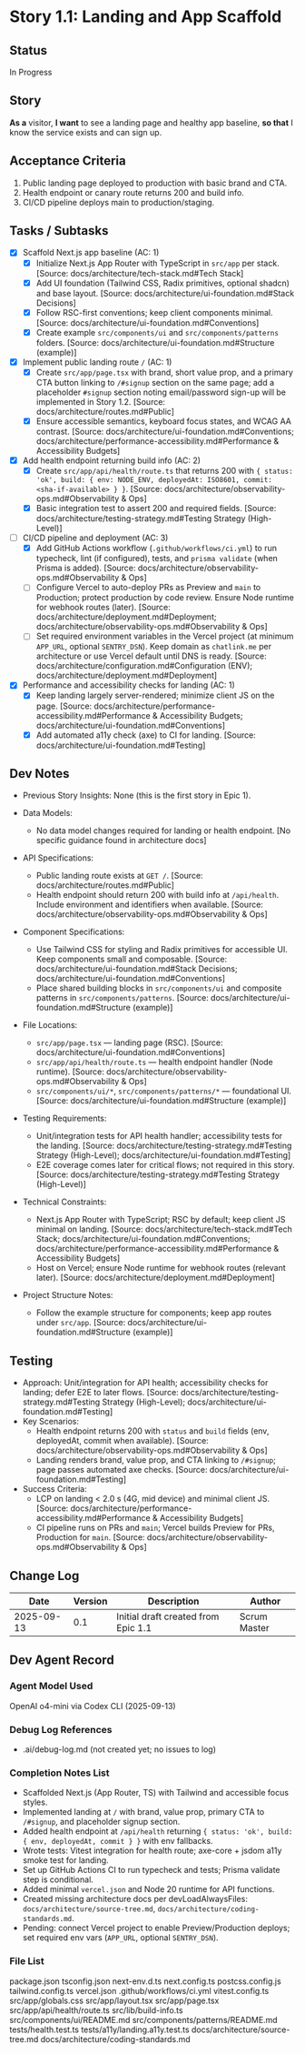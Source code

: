 # Story 1.1: Landing and App Scaffold

## Status
In Progress

## Story
**As a** visitor,
**I want** to see a landing page and healthy app baseline,
**so that** I know the service exists and can sign up.

## Acceptance Criteria
1. Public landing page deployed to production with basic brand and CTA.
2. Health endpoint or canary route returns 200 and build info.
3. CI/CD pipeline deploys main to production/staging.

## Tasks / Subtasks
- [x] Scaffold Next.js app baseline (AC: 1)
  - [x] Initialize Next.js App Router with TypeScript in `src/app` per stack. [Source: docs/architecture/tech-stack.md#Tech Stack]
  - [x] Add UI foundation (Tailwind CSS, Radix primitives, optional shadcn) and base layout. [Source: docs/architecture/ui-foundation.md#Stack Decisions]
  - [x] Follow RSC-first conventions; keep client components minimal. [Source: docs/architecture/ui-foundation.md#Conventions]
  - [x] Create example `src/components/ui` and `src/components/patterns` folders. [Source: docs/architecture/ui-foundation.md#Structure (example)]
- [x] Implement public landing route `/` (AC: 1)
  - [x] Create `src/app/page.tsx` with brand, short value prop, and a primary CTA button linking to `/#signup` section on the same page; add a placeholder `#signup` section noting email/password sign-up will be implemented in Story 1.2. [Source: docs/architecture/routes.md#Public]
  - [x] Ensure accessible semantics, keyboard focus states, and WCAG AA contrast. [Source: docs/architecture/ui-foundation.md#Conventions; docs/architecture/performance-accessibility.md#Performance & Accessibility Budgets]
- [x] Add health endpoint returning build info (AC: 2)
  - [x] Create `src/app/api/health/route.ts` that returns 200 with `{ status: 'ok', build: { env: NODE_ENV, deployedAt: ISO8601, commit: <sha-if-available> } }`. [Source: docs/architecture/observability-ops.md#Observability & Ops]
  - [x] Basic integration test to assert 200 and required fields. [Source: docs/architecture/testing-strategy.md#Testing Strategy (High-Level)]
- [ ] CI/CD pipeline and deployment (AC: 3)
  - [x] Add GitHub Actions workflow (`.github/workflows/ci.yml`) to run typecheck, lint (if configured), tests, and `prisma validate` (when Prisma is added). [Source: docs/architecture/observability-ops.md#Observability & Ops]
  - [ ] Configure Vercel to auto-deploy PRs as Preview and `main` to Production; protect production by code review. Ensure Node runtime for webhook routes (later). [Source: docs/architecture/deployment.md#Deployment; docs/architecture/observability-ops.md#Observability & Ops]
  - [ ] Set required environment variables in the Vercel project (at minimum `APP_URL`, optional `SENTRY_DSN`). Keep domain as `chatlink.me` per architecture or use Vercel default until DNS is ready. [Source: docs/architecture/configuration.md#Configuration (ENV); docs/architecture/deployment.md#Deployment]
- [x] Performance and accessibility checks for landing (AC: 1)
  - [x] Keep landing largely server-rendered; minimize client JS on the page. [Source: docs/architecture/performance-accessibility.md#Performance & Accessibility Budgets; docs/architecture/ui-foundation.md#Conventions]
  - [x] Add automated a11y check (axe) to CI for landing. [Source: docs/architecture/ui-foundation.md#Testing]

## Dev Notes
- Previous Story Insights: None (this is the first story in Epic 1).

- Data Models:
  - No data model changes required for landing or health endpoint. [No specific guidance found in architecture docs]

- API Specifications:
  - Public landing route exists at `GET /`. [Source: docs/architecture/routes.md#Public]
  - Health endpoint should return 200 with build info at `/api/health`. Include environment and identifiers when available. [Source: docs/architecture/observability-ops.md#Observability & Ops]

- Component Specifications:
  - Use Tailwind CSS for styling and Radix primitives for accessible UI. Keep components small and composable. [Source: docs/architecture/ui-foundation.md#Stack Decisions; docs/architecture/ui-foundation.md#Conventions]
  - Place shared building blocks in `src/components/ui` and composite patterns in `src/components/patterns`. [Source: docs/architecture/ui-foundation.md#Structure (example)]

- File Locations:
  - `src/app/page.tsx` — landing page (RSC). [Source: docs/architecture/ui-foundation.md#Conventions]
  - `src/app/api/health/route.ts` — health endpoint handler (Node runtime). [Source: docs/architecture/observability-ops.md#Observability & Ops]
  - `src/components/ui/*`, `src/components/patterns/*` — foundational UI. [Source: docs/architecture/ui-foundation.md#Structure (example)]

- Testing Requirements:
  - Unit/integration tests for API health handler; accessibility tests for the landing. [Source: docs/architecture/testing-strategy.md#Testing Strategy (High-Level); docs/architecture/ui-foundation.md#Testing]
  - E2E coverage comes later for critical flows; not required in this story. [Source: docs/architecture/testing-strategy.md#Testing Strategy (High-Level)]

- Technical Constraints:
  - Next.js App Router with TypeScript; RSC by default; keep client JS minimal on landing. [Source: docs/architecture/tech-stack.md#Tech Stack; docs/architecture/ui-foundation.md#Conventions; docs/architecture/performance-accessibility.md#Performance & Accessibility Budgets]
  - Host on Vercel; ensure Node runtime for webhook routes (relevant later). [Source: docs/architecture/deployment.md#Deployment]

- Project Structure Notes:
  - Follow the example structure for components; keep app routes under `src/app`. [Source: docs/architecture/ui-foundation.md#Structure (example)]

## Testing
- Approach: Unit/integration for API health; accessibility checks for landing; defer E2E to later flows. [Source: docs/architecture/testing-strategy.md#Testing Strategy (High-Level); docs/architecture/ui-foundation.md#Testing]
- Key Scenarios:
  - Health endpoint returns 200 with `status` and `build` fields (env, deployedAt, commit when available). [Source: docs/architecture/observability-ops.md#Observability & Ops]
  - Landing renders brand, value prop, and CTA linking to `/#signup`; page passes automated axe checks. [Source: docs/architecture/ui-foundation.md#Testing]
- Success Criteria:
  - LCP on landing < 2.0 s (4G, mid device) and minimal client JS. [Source: docs/architecture/performance-accessibility.md#Performance & Accessibility Budgets]
  - CI pipeline runs on PRs and `main`; Vercel builds Preview for PRs, Production for `main`. [Source: docs/architecture/observability-ops.md#Observability & Ops]

## Change Log
| Date       | Version | Description                          | Author         |
| ---------- | ------- | ------------------------------------ | -------------- |
| 2025-09-13 | 0.1     | Initial draft created from Epic 1.1  | Scrum Master   |

## Dev Agent Record

### Agent Model Used
OpenAI o4-mini via Codex CLI (2025-09-13)

### Debug Log References
- .ai/debug-log.md (not created yet; no issues to log)

### Completion Notes List
- Scaffolded Next.js (App Router, TS) with Tailwind and accessible focus styles.
- Implemented landing at `/` with brand, value prop, primary CTA to `/#signup`, and placeholder signup section.
- Added health endpoint at `/api/health` returning `{ status: 'ok', build: { env, deployedAt, commit } }` with env fallbacks.
- Wrote tests: Vitest integration for health route; axe-core + jsdom a11y smoke test for landing.
- Set up GitHub Actions CI to run typecheck and tests; Prisma validate step is conditional.
- Added minimal `vercel.json` and Node 20 runtime for API functions.
- Created missing architecture docs per devLoadAlwaysFiles: `docs/architecture/source-tree.md`, `docs/architecture/coding-standards.md`.
- Pending: connect Vercel project to enable Preview/Production deploys; set required env vars (`APP_URL`, optional `SENTRY_DSN`).

### File List
package.json
tsconfig.json
next-env.d.ts
next.config.ts
postcss.config.js
tailwind.config.ts
vercel.json
.github/workflows/ci.yml
vitest.config.ts
src/app/globals.css
src/app/layout.tsx
src/app/page.tsx
src/app/api/health/route.ts
src/lib/build-info.ts
src/components/ui/README.md
src/components/patterns/README.md
tests/health.test.ts
tests/a11y/landing.a11y.test.ts
docs/architecture/source-tree.md
docs/architecture/coding-standards.md
